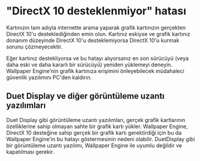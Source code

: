 # "DirectX 10 desteklenmiyor" hatası
Kartınızın tam adıyla internette arama yaparak grafik kartınızın gerçekten DirectX 10'u desteklediğinden emin olun. Kartınız eskiyse ve grafik kartınız donanım düzeyinde DirectX 10'u desteklemiyorsa DirectX 10'u kurmak sorunu çözmeyecektir.

Eğer kartınız destekliyorsa ve bu hatayı alıyorsanız en son sürücüyü (veya daha eski ve daha kararlı bir sürücüyü) yeniden yüklemeyi deneyin. Wallpaper Engine'nin grafik kartınıza erişimini önleyebilecek müdahaleci güvenlik yazılımını PC'den kaldırın.

## Duet Display ve diğer görüntüleme uzantı yazılımları
Duet Display gibi görüntüleme uzantı yazılımları, gerçek grafik kartlarının özelliklerine sahip olmayan sahte bir grafik kartı yükler. Wallpaper Engine, DirectX 10 desteğine sahip gerçek bir grafik kartı gerektirdiği için bu da Wallpaper Engine'in bu hatayı göstermesinin nedeni olabilir. DuetDisplay gibi bir görüntüleme uzantı yazılımı, Wallpaper Engine ile uyumlu değildir ve kapatılması gerekir.

